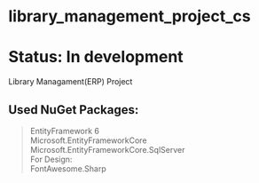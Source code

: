 # library_management_project_cs

# Status: In development

Library Managament(ERP) Project

## Used NuGet Packages:
>EntityFramework 6  
>Microsoft.EntityFrameworkCore  
>Microsoft.EntityFrameworkCore.SqlServer  
For Design:  
>FontAwesome.Sharp


